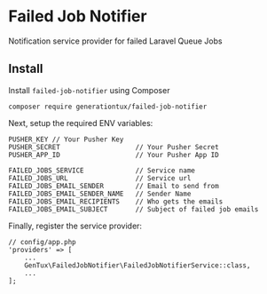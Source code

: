 # Failed Job Notifier
Notification service provider for failed Laravel Queue Jobs

## Install
Install `failed-job-notifier` using Composer
```
composer require generationtux/failed-job-notifier
```

Next, setup the required ENV variables:
```
PUSHER_KEY // Your Pusher Key
PUSHER_SECRET					// Your Pusher Secret
PUSHER_APP_ID					// Your Pusher App ID

FAILED_JOBS_SERVICE		 		// Service name
FAILED_JOBS_URL		 			// Service url
FAILED_JOBS_EMAIL_SENDER		// Email to send from
FAILED_JOBS_EMAIL_SENDER_NAME	// Sender Name
FAILED_JOBS_EMAIL_RECIPIENTS	// Who gets the emails
FAILED_JOBS_EMAIL_SUBJECT		// Subject of failed job emails
```

Finally, register the service provider:
```
// config/app.php
'providers' => [
    ...
    GenTux\FailedJobNotifier\FailedJobNotifierService::class,
	...
];
```
